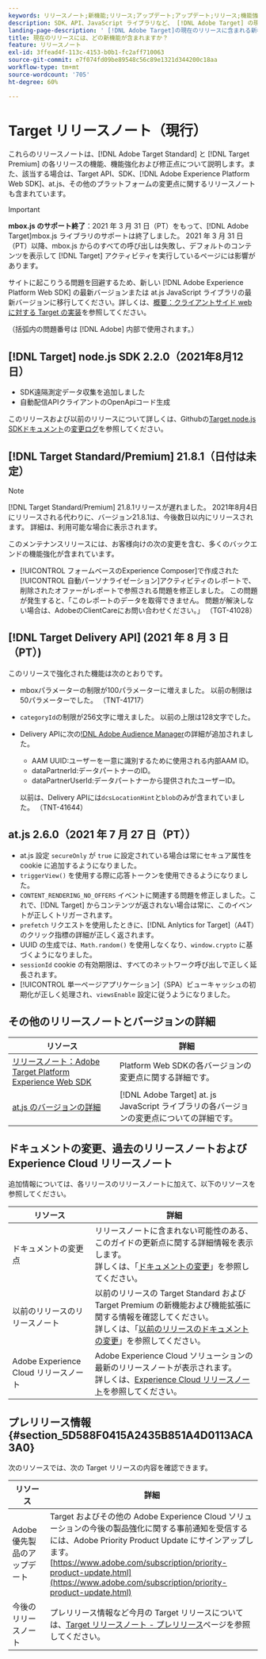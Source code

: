 ```yaml
---
keywords: リリースノート;新機能;リリース;アップデート;アップデート;リリース;機能強化;修正;バグ修正;アップデート
description: SDK、API、JavaScript ライブラリなど、 [!DNL Adobe Target] の現在のリリースに含まれている新機能、機能強化および修正について説明します。
landing-page-description: ' [!DNL Adobe Target]の現在のリリースに含まれる新機能、機能強化、修正点について説明します。'
title: 現在のリリースには、どの新機能が含まれますか？
feature: リリースノート
exl-id: 3ffead4f-113c-4153-b0b1-fc2aff710063
source-git-commit: e7f074fd09be89548c56c89e1321d344200c18aa
workflow-type: tm+mt
source-wordcount: '705'
ht-degree: 60%

---
```


# Target リリースノート（現行）

これらのリリースノートは、[!DNL Adobe Target Standard] と [!DNL Target Premium] の各リリースの機能、機能強化および修正点について説明します。また、該当する場合は、Target API、SDK、[!DNL Adobe Experience Platform Web SDK]、at.js、その他のプラットフォームの変更点に関するリリースノートも含まれています。

>[!IMPORTANT]
>
>**mbox.js のサポート終了**：2021 年 3 月 31 日（PT）をもって、[!DNL Adobe Target]mbox.js ライブラリのサポートは終了しました。 2021 年 3 月 31 日（PT）以降、mbox.js からのすべての呼び出しは失敗し、デフォルトのコンテンツを表示して [!DNL Target] アクティビティを実行しているページには影響があります。
>
>サイトに起こりうる問題を回避するため、新しい [!DNL Adobe Experience Platform Web SDK] の最新バージョンまたは at.js JavaScript ライブラリの最新バージョンに移行してください。詳しくは、[概要：クライアントサイド web に対する Target の実装](/help/c-implementing-target/c-implementing-target-for-client-side-web/implement-target-for-client-side-web.md)を参照してください。

（括弧内の問題番号は [!DNL Adobe] 内部で使用されます。）

## [!DNL Target] node.js SDK 2.2.0（2021年8月12日）

* SDK遠隔測定データ収集を追加しました
* 自動配信APIクライアントのOpenApiコード生成

このリリースおよび以前のリリースについて詳しくは、Githubの[Target node.js SDKドキュメント](https://github.com/adobe/target-nodejs-sdk)の[変更ログ](https://github.com/adobe/target-nodejs-sdk/blob/main/CHANGELOG.md)を参照してください。

## [!DNL Target Standard/Premium] 21.8.1（日付は未定）

>[!NOTE]
>
>[!DNL Target Standard/Premium] 21.8.1リリースが遅れました。 2021年8月4日にリリースされる代わりに、バージョン21.8.1は、今後数日以内にリリースされます。 詳細は、利用可能な場合に表示されます。

このメンテナンスリリースには、お客様向けの次の変更を含む、多くのバックエンドの機能強化が含まれています。

* [!UICONTROL フォームベースのExperience Composer]で作成された[!UICONTROL 自動パーソナライゼーション]アクティビティのレポートで、削除されたオファーがレポートで参照される問題を修正しました。 この問題が発生すると、「このレポートのデータを取得できません。 問題が解決しない場合は、AdobeのClientCareにお問い合わせください。」 （TGT-41028）

## [!DNL Target Delivery API] (2021 年 8 月 3 日（PT）)

このリリースで強化された機能は次のとおりです。

* mboxパラメーターの制限が100パラメーターに増えました。 以前の制限は50パラメーターでした。 （TNT-41717）
* `categoryId`の制限が256文字に増えました。 以前の上限は128文字でした。
* Delivery APIに次の[!DNL Adobe Audience Manager](AAM)の詳細が追加されました。

   * AAM UUID:ユーザーを一意に識別するために使用される内部AAM ID。
   * dataPartnerId:データパートナーのID。
   * dataPartnerUserId:データパートナーから提供されたユーザーID。

   以前は、Delivery APIには`dcsLocationHint`と`blob`のみが含まれていました。 （TNT-41644）

## at.js 2.6.0（2021 年 7 月 27 日（PT））

* at.js 設定 `secureOnly` が `true` に設定されている場合は常にセキュア属性を cookie に追加するようになりました。
* `triggerView()` を使用する際に応答トークンを使用できるようになりました。
* `CONTENT_RENDERING_NO_OFFERS` イベントに関連する問題を修正しました。これで、[!DNL Target] からコンテンツが返されない場合は常に、このイベントが正しくトリガーされます。
* `prefetch` リクエストを使用したときに、[!DNL Anlytics for Target]（A4T）のクリック指標の詳細が正しく返されます。
* UUID の生成では、`Math.random()` を使用しなくなり、`window.crypto` に基づくようになりました。
* `sessionId` cookie の有効期限は、すべてのネットワーク呼び出しで正しく延長されます。
* [!UICONTROL 単一ページアプリケーション]（SPA）ビューキャッシュの初期化が正しく処理され、`viewsEnable` 設定に従うようになりました。

## その他のリリースノートとバージョンの詳細

| リソース | 詳細 |
|--- |--- |
| [リリースノート：Adobe Target Platform Experience Web SDK](https://experienceleague.adobe.com/docs/experience-platform/edge/release-notes.html?lang=en) | Platform Web SDKの各バージョンの変更点に関する詳細です。 |
| [at.js のバージョンの詳細](/help/c-implementing-target/c-implementing-target-for-client-side-web/target-atjs-versions.md) | [!DNL Adobe Target] at. js JavaScript ライブラリの各バージョンの変更点についての詳細です。 |

## ドキュメントの変更、過去のリリースノートおよび Experience Cloud リリースノート

追加情報については、各リリースのリリースノートに加えて、以下のリソースを参照してください。

| リソース | 詳細 |
|--- |--- |
| ドキュメントの変更点 | リリースノートに含まれない可能性のある、このガイドの更新点に関する詳細情報を表示します。<br>詳しくは、「[ドキュメントの変更](/help/r-release-notes/doc-change.md#reference_366123CF00994BACBBF9BBDF2C4D840C)」を参照してください。 |
| 以前のリリースのリリースノート | 以前のリリースの Target Standard および Target Premium の新機能および機能拡張に関する情報を確認してください。<br>詳しくは、「[以前のリリースのドキュメントの変更](/help/r-release-notes/release-notes-for-previous-releases.md)」を参照してください。 |
| Adobe Experience Cloud リリースノート | Adobe Experience Cloud ソリューションの最新のリリースノートが表示されます。<br>詳しくは、[Experience Cloud リリースノート](https://experienceleague.adobe.com/docs/release-notes/experience-cloud/current.html?lang=ja)を参照してください。 |

## プレリリース情報 {#section_5D588F0415A2435B851A4D0113ACA3A0}

次のリソースでは、次の Target リリースの内容を確認できます。

| リソース | 詳細 |
|--- |--- |
| Adobe 優先製品のアップデート | Target およびその他の Adobe Experience Cloud ソリューションの今後の製品強化に関する事前通知を受信するには、Adobe Priority Product Update にサインアップします。<br>[https://www.adobe.com/subscription/priority-product-update.html](https://www.adobe.com/subscription/priority-product-update.html) |
| 今後のリリースノート | プレリリース情報など今月の Target リリースについては、[Target リリースノート - プレリリース](/help/r-release-notes/target-release-notes.md)ページを参照してください。 |
